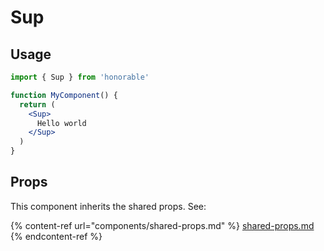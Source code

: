# Sup

## Usage

```jsx
import { Sup } from 'honorable'

function MyComponent() {
  return (
    <Sup>
      Hello world
    </Sup>
  )
}
```

## Props

This component inherits the shared props. See:

{% content-ref url="components/shared-props.md" %}
[shared-props.md](components/shared-props.md)
{% endcontent-ref %}

